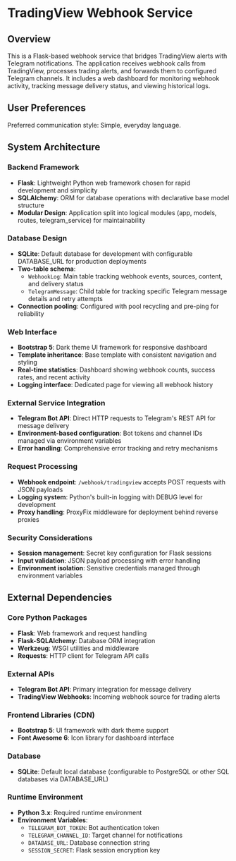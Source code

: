 # TradingView Webhook Service

## Overview

This is a Flask-based webhook service that bridges TradingView alerts with Telegram notifications. The application receives webhook calls from TradingView, processes trading alerts, and forwards them to configured Telegram channels. It includes a web dashboard for monitoring webhook activity, tracking message delivery status, and viewing historical logs.

## User Preferences

Preferred communication style: Simple, everyday language.

## System Architecture

### Backend Framework
- **Flask**: Lightweight Python web framework chosen for rapid development and simplicity
- **SQLAlchemy**: ORM for database operations with declarative base model structure
- **Modular Design**: Application split into logical modules (app, models, routes, telegram_service) for maintainability

### Database Design
- **SQLite**: Default database for development with configurable DATABASE_URL for production deployments
- **Two-table schema**:
  - `WebhookLog`: Main table tracking webhook events, sources, content, and delivery status
  - `TelegramMessage`: Child table for tracking specific Telegram message details and retry attempts
- **Connection pooling**: Configured with pool recycling and pre-ping for reliability

### Web Interface
- **Bootstrap 5**: Dark theme UI framework for responsive dashboard
- **Template inheritance**: Base template with consistent navigation and styling
- **Real-time statistics**: Dashboard showing webhook counts, success rates, and recent activity
- **Logging interface**: Dedicated page for viewing all webhook history

### External Service Integration
- **Telegram Bot API**: Direct HTTP requests to Telegram's REST API for message delivery
- **Environment-based configuration**: Bot tokens and channel IDs managed via environment variables
- **Error handling**: Comprehensive error tracking and retry mechanisms

### Request Processing
- **Webhook endpoint**: `/webhook/tradingview` accepts POST requests with JSON payloads
- **Logging system**: Python's built-in logging with DEBUG level for development
- **Proxy handling**: ProxyFix middleware for deployment behind reverse proxies

### Security Considerations
- **Session management**: Secret key configuration for Flask sessions
- **Input validation**: JSON payload processing with error handling
- **Environment isolation**: Sensitive credentials managed through environment variables

## External Dependencies

### Core Python Packages
- **Flask**: Web framework and request handling
- **Flask-SQLAlchemy**: Database ORM integration
- **Werkzeug**: WSGI utilities and middleware
- **Requests**: HTTP client for Telegram API calls

### External APIs
- **Telegram Bot API**: Primary integration for message delivery
- **TradingView Webhooks**: Incoming webhook source for trading alerts

### Frontend Libraries (CDN)
- **Bootstrap 5**: UI framework with dark theme support
- **Font Awesome 6**: Icon library for dashboard interface

### Database
- **SQLite**: Default local database (configurable to PostgreSQL or other SQL databases via DATABASE_URL)

### Runtime Environment
- **Python 3.x**: Required runtime environment
- **Environment Variables**: 
  - `TELEGRAM_BOT_TOKEN`: Bot authentication token
  - `TELEGRAM_CHANNEL_ID`: Target channel for notifications
  - `DATABASE_URL`: Database connection string
  - `SESSION_SECRET`: Flask session encryption key